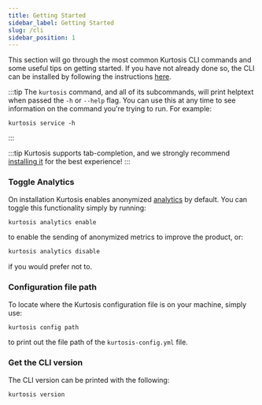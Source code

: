 ```yaml
---
title: Getting Started
sidebar_label: Getting Started
slug: /cli
sidebar_position: 1
---
```


This section will go through the most common Kurtosis CLI commands and some useful tips on getting started. If you have not already done so, the CLI can be installed by following the instructions [here][installing-the-cli]. 

:::tip
The `kurtosis` command, and all of its subcommands, will print helptext when passed the `-h` or `--help` flag. You can use this at any time to see information on the command you're trying to run. For example:
```
kurtosis service -h
```
:::

:::tip
Kurtosis supports tab-completion, and we strongly recommend [installing it][adding-tab-completion] for the best experience!
:::

### Toggle Analytics
On installation Kurtosis enables anonymized [analytics][metrics-philosophy-reference] by default. You can toggle this functionality simply by running:

```bash
kurtosis analytics enable
```

to enable the sending of anonymized metrics to improve the product, or:

```bash
kurtosis analytics disable
```

if you would prefer not to.

### Configuration file path
To locate where the Kurtosis configuration file is on your machine, simply use:

```bash
kurtosis config path
```
to print out the file path of the `kurtosis-config.yml` file.

### Get the CLI version
The CLI version can be printed with the following:

```
kurtosis version
```

<!-------------------- ONLY LINKS BELOW THIS POINT ----------------------->
[adding-tab-completion]: ../../guides/adding-tab-completion.md
[installing-the-cli]: ../../guides/installing-the-cli.md
[metrics-philosophy-reference]: ../../explanations/metrics-philosophy.md
